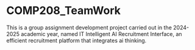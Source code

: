 # COMP208_TeamWork
This is a group assignment development project carried out in the 2024-2025 academic year, named IT Intelligent AI Recruitment Interface, an efficient recruitment platform that integrates ai thinking.
